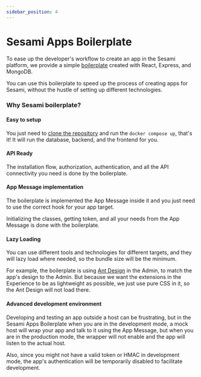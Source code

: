 ```yaml
---
sidebar_position: 4
---
```


# Sesami Apps Boilerplate

To ease up the developer's workflow to create an app in the Sesami platform, we provide a simple <a href="https://github.com/sesamiapp/sesami-apps-boilerplate">boilerplate</a> created with React, Express, and MongoDB.

You can use this boilerplate to speed up the process of creating apps for Sesami, without the hustle of setting up different technologies.

### Why Sesami boilerplate?

#### Easy to setup
You just need to <a href="https://github.com/sesamiapp/sesami-apps-boilerplate">clone the repository</a> and run the <code>docker compose up</code>, that's it! It will run the database, backend, and the frontend for you.

#### API Ready
The installation flow, authorization, authentication, and all the API connectivity you need is done by the boilerplate.

#### App Message implementation
The boilerplate is implemented the App Message inside it and you just need to use the correct hook for your app target.
<p>
Initializing the classes, getting token, and all your needs from the App Message is done with the boilerplate.
</p>

#### Lazy Loading
You can use different tools and technologies for different targets, and they will lazy load where needed, so the bundle size will be the minimum.
<p>
For example, the boilerplate is using <a href="https://ant.design/">Ant Design</a> in the Admin, to match the app's design to the Admin. But because we want the extensions in the Experience to be as lightweight as possible, we just use pure CSS in it, so the Ant Design will not load there.
</p>

#### Advanced development environment
Developing and testing an app outside a host can be frustrating, but in the Sesami Apps Boilerplate when you are in the development mode, a mock host will wrap your app and talk to it using the App Message, but when you are in the production mode, the wrapper will not enable and the app will listen to the actual host.
<p>
Also, since you might not have a valid token or HMAC in development mode, the app's authentication will be temporarily disabled to facilitate development.
</p>
